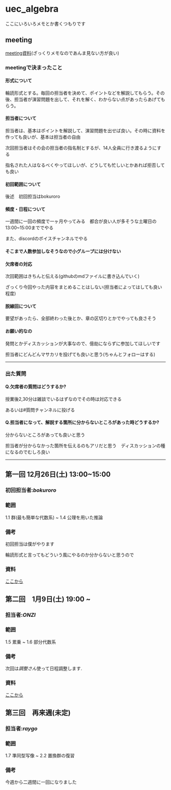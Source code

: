 # uec_algebra

ここにいろいろメモとか書くつもりです



## meeting

[meeting資料](meeting.md)(ざっくりメモなのであんま見ない方が良い)

### meetingで決まったこと

#### 形式について
輪読形式とする。毎回の担当者を決めて、ポイントなどを解説してもらう。その後、担当者が演習問題を出して、それを解く、わからない点があったらあげてもらう。

#### 担当者について

担当者は、基本はポイントを解説して、演習問題を出せば良い。その時に資料を作っても良いが、基本は担当者の自由

次回担当者はその会の担当者の指名制とするが、14人全員に行き渡るようにする

指名された人はなるべくやってほしいが、どうしても忙しいとかあれば拒否しても良い




#### 初回範囲について

後述　初回担当はbokuroro

#### 頻度・日程について

一週間に一回の頻度で一ヶ月やってみる　都合が良い人が多そうな土曜日の13:00~15:00まででやる

また、discordのボイスチャンネルでやる

#### そこまで人数参加しなそうなので小グループには分けない

#### 欠席者の対応

次回範囲はきちんと伝える(githubのmdファイルに書き込んでいく)

ざっくり今回やった内容をまとめることはしない(担当者によってはしても良い程度)

#### 脱線回について

要望があったら、全部終わった後とか、章の区切りとかでやっても良さそう

#### お願い的なの

発問とかディスカッションが大事なので、億劫にならずに参加してほしいです

担当者にどんどんマサカリを投げても良いと思う(ちゃんとフォローはする)


---

### 出た質問

#### Q.欠席者の質問はどうするか?

授業後2,30分は雑談でいるはずなのでその時は対応できる

あるいは#質問チャンネルに投げる

#### Q.担当者になって、解説する箇所に分からないところがあった時どうするか?

分からないところがあっても良いと思う

担当者が分からなかった箇所を伝えるのもアリだと思う　ディスカッションの種になるのでむしろ良い


---

## 第一回 12月26日(土) 13:00~15:00

### 初回担当者:*bokuroro*

### 範囲
1.1 群(最も簡単な代数系) ~ 1.4 公理を用いた推論

### 備考
初回担当は僕がやります

輪読形式と言ってもどういう風にやるのか分からないと思うので

### 資料
[ここから](01/index.md)

## 第二回　1月9日(土) 19:00 ~

### 担当者:*ONZI*

### 範囲
1.5 累乗 ~ 1.6 部分代数系

### 備考
次回は*調整さん*使って日程調整します.

### 資料
[ここから](02/02.pdf)

## 第三回　再来週(未定)

### 担当者:*raygo*

### 範囲
1.7 準同型写像 ~ 2.2 置換群の復習

### 備考
今週から二週間に一回になりました
